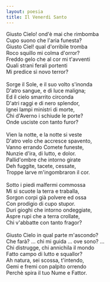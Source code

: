 ```yaml
---
layout: poesia
title: Il Venerdi Santo
---
```



Giusto Cielo! ond'è mai che rimbomba\
Cupo suono che l'aria funesta?\
Giusto Ciel! qual d'orribile tromba\
Roco squillo mi colma d'orror?\
Freddo gelo che al cor mi t'avventi\
Quali strani ferali portenti\
Mi predice sì novo terror?\
\
Sorge il Sole, e il suo volto s'inonda\
D'atro sangue, e di luce maligna;\
Ed il cielo smarrito circonda\
D'atri raggi e di nero splendor,\
Ignei lampi ministri di morte,\
Chi d'Averno i schiude le porte?\
Onde usciste con tanto furor?\
\
Vien la notte, e la notte si veste\
D'atro velo che accresce spavento,\
Vanno errando Comete funeste,\
Nunzie d'ira, di lutto, e dolor.\
Pallid'ombre che intorno girate\
Deh fuggite, tacete, cessate,\
Troppe larve m'ingombraron il cor.\
\
Sotto i piedi malfermi commossa\
Mi si scuote la terra e traballa,\
Sorgon corpi già polvere ed ossa\
Con prodigio di cupo stupor.\
Duri gioghi che intorno ondeggiate,\
Aspre rupi che a terra crollate,\
Chi v'abbatte con tanto fragor?\
\
Giusto Cielo in qual parte m'ascondo?\
Che farà? ... chi mi guida ... ove sono? ...\
Chi distrugge, chi annichila il mondo\
Fatto campo di lutto e squallor?\
Ah natura, sei scossa, t'intendo,\
Gemi e fremi con palpito orrendo\
Perchè spira il tuo Nume e Fattor.